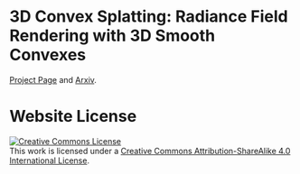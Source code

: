 # 3D Convex Splatting: Radiance Field Rendering with 3D Smooth Convexes

[Project Page](https://convexsplatting.github.io/3Dconvexsplatting/) and [Arxiv]([https://nerfies.github.io](https://arxiv.org/abs/2411.14974)). 

# Website License
<a rel="license" href="http://creativecommons.org/licenses/by-sa/4.0/"><img alt="Creative Commons License" style="border-width:0" src="https://i.creativecommons.org/l/by-sa/4.0/88x31.png" /></a><br />This work is licensed under a <a rel="license" href="http://creativecommons.org/licenses/by-sa/4.0/">Creative Commons Attribution-ShareAlike 4.0 International License</a>.
